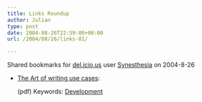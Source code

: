 ```yaml
---
title: Links Roundup
author: Julian
type: post
date: 2004-08-26T22:59:00+00:00
url: /2004/08/26/links-81/

---
```

Shared bookmarks for [del.icio.us][1] user  [Synesthesia][2] on 2004-8-26

  * [The Art of writing use cases][3]:
  
    (pdf) Keywords: [Development][4]

 [1]: https://del.icio.us/
 [2]: https://del.icio.us/synesthesia
 [3]: https://www.wirfs-brock.com/pages/resources/pdf/the_art_of_writing_use_cases_slides_and_notes.pdf "https://www.wirfs-brock.com/pages/resources/pdf/the_art_of_writing_use_cases_slides_and_notes.pdf"
 [4]: https://del.icio.us/synesthesia/Development